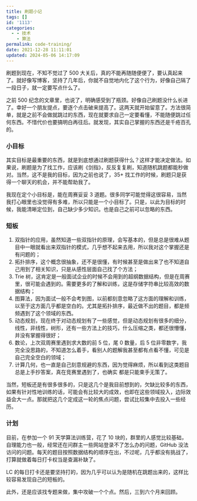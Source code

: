 ```yaml
---
title: 刷题小记
tags: []
id: '1113'
categories:
  - - 技术
    - 算法
permalink: code-training/
date: 2021-12-28 11:11:01
updated: 2024-05-06 14:17:09
---
```

刷题到现在，不知不觉过了 500 大关后，真的不能再随随便便了，要认真起来了。就好像写博客，坚持了几年后，你就不自觉地内化了这个行为，好像自己隔了一段日子，就一定要写点什么了。

之前 500 纪念的文章里，也说了，明确感受到了瓶颈。好像自己刷题没什么长进了。幸好一个朋友提点，要逐个点击破来提高了。这两天就开始留意了。方法很简单，就是之前不会做就跳过的东西，现在就要求自己一定要看懂，不能随便跳过任何东西。不惜代价也要搞明白再往后。就发现，其实自己掌握的东西还是千疮百孔的。

### 小目标

其实目标是最重要的东西，就是到底想通过刷题获得什么？这样才能决定做法。如果说，刷题是为了找工作，应该刷《剑指》，反反复复刷，知道随机跳题都能秒做对。当然，这不是我的目标，因为之前也说了，35+ 找工作的时候，刷题只是获得一个聊天的机会，并不能帮助我了。

我现在定个小目标是，能在周赛妥妥 3 道题。很多同学可能觉得这很容易，当然我打心眼里也没觉得有多难，所以只能是一个小目标了。只是，以此为目标的时候，我能清晰定位到，自己缺少多少知识。也是自己之前可以忽略的东西。

### 短板

1.  双指针的应用，虽然知道一些双指针的原理，会写基本的，但是总是很难从题目中一眼就看出来双指针的模式，几乎想不起来去用，所以我对这个掌握还是有问题的；
2.  拓扑排序，这个概念很抽象，还不是很懂，有时候甚至是做出来了也不知道自己用到了相关知识，只是从感性层面自己找了个方法；
3.  Trie 树，这肯定是一般面试企业的时候不会用到的超纲数据结构，但是在周赛里，很可能会遇到的。需要更多的了解和训练，这是存储字符串比较高效的数据结构；
4.  图算法，因为面试一般不会考到图，以前都刻意忽略了这方面的理解和训练，以至于这方面几乎都是空白的。尤其是拓扑排序，最近做不出的题目，都是频频遇到了这个领域的东西。
5.  动态规划，现在终于对动态规划有了一些感觉，但是动态规划有很多的细分，线性，非线性，树形，还有一些方法上的技巧，什么压缩之类，都还很懵懂，并没有掌握得很好；
6.  数论，上次双周赛里遇到求大数的前 5 位，尾 0 数量，后 5 位非零数字，我完全没思路的，不知道怎么着手，看别人的题解我甚至都有点看不懂，可见是自己完全空白的领域；
7.  计算几何，也一直是自己刻意规避的东西，因为觉得麻烦，所以看到这类题目总是上手抄答案，真在竞赛里遇到了，也确实 都是只能束手无策了。

当然，短板还是有很多很多的，只是这几个是我目前想到的，欠缺比较多的东西，如果有针对性地训练的话，可能会有比较大的成效，也即在这些领域投入，边际效益会大一点。那就把这几个定成这一轮的焦点问题，尝试比较集中去投入一些经历。

### 计划

目前，在参加一个 91 天学算法训练营，花了 10 块的，群里的人感觉比较基础，自理能力也一般，经常还在问群主一些网站登录不了怎么办的问题，GitHub 没法访问的问题。每天的题目按照数据结构的顺序在出，不过呢，几乎都没有挑战了，打算就做着每日打卡权当是查漏补缺了。

LC 的每日打卡还是要坚持打的，因为几乎可以认为是随机在跳题出来的，这样比较容易发现自己的短板的。

此外，还是应该找专题来做，集中攻破一个个点。然后，三到六个月来回顾。
